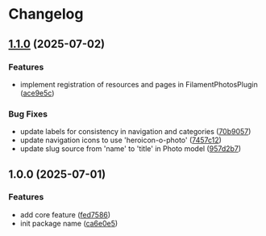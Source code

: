 # Changelog

## [1.1.0](https://github.com/rectitude-open/filament-photos/compare/v1.0.0...v1.1.0) (2025-07-02)


### Features

* implement registration of resources and pages in FilamentPhotosPlugin ([ace9e5c](https://github.com/rectitude-open/filament-photos/commit/ace9e5c691b6f541c44a874ac25d74117bff7fa8))


### Bug Fixes

* update labels for consistency in navigation and categories ([70b9057](https://github.com/rectitude-open/filament-photos/commit/70b9057c07647a66273daa9863218a13c492de35))
* update navigation icons to use 'heroicon-o-photo' ([7457c12](https://github.com/rectitude-open/filament-photos/commit/7457c1235b06f23d28ff9859198c77214254b4e0))
* update slug source from 'name' to 'title' in Photo model ([957d2b7](https://github.com/rectitude-open/filament-photos/commit/957d2b79e2c14315a06192ad1ca74c4998735de9))

## 1.0.0 (2025-07-01)


### Features

* add core feature ([fed7586](https://github.com/rectitude-open/filament-photos/commit/fed75862e85a832664e0f09f77ddad751149f06e))
* init package name ([ca6e0e5](https://github.com/rectitude-open/filament-photos/commit/ca6e0e5d91fe4211a4601ff3567a4cb3b154766b))
